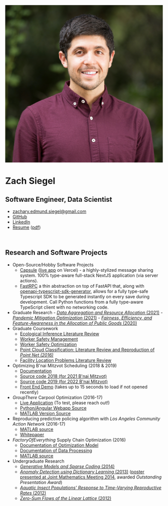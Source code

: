 <link type="text/css" rel="stylesheet" href="./styles.css">
<div class="mainDetails">
	<div id="headshot" >
			<img src="./anderson_headshot.jpg" alt="Zach Siegel" />
	</div>
	<div id="name">
		<h1 style="margin-bottom : 1px;">Zach Siegel</h1>
		<h2>Software Engineer, Data Scientist</h2>
	</div>
	<div id="contactDetails" >
		<ul>
			<li><a href="mailto:zachary.edmund.siegel@gmail.com" target="_blank">zachary.edmund.siegel@gmail.com</a></li>
			<!-- <li><a href="mailto:zachary.siegel.phd@anderson.ucla.edu" target="_blank">zachary.siegel.phd@anderson.ucla.edu</a></li> -->
			<li><a href="https://github.com/zsiegel92" target="_blank">GitHub</a></li>
			<li><a href="https://www.linkedin.com/in/zach-edmund-siegel" target="_blank">LinkedIn</a></li>
			<!-- <li><a href="https://grouptherenow.com">grouptherenow.com</a></li> -->
			<li><a href="https://zsiegel92.github.io/resume/resume_siegel.html">Resume</a> (<a href="https://zsiegel92.github.io/resume/resume_siegel.pdf">pdf</a>)</li>
		</ul>
	</div>
	<div class="clear"></div>
</div>
<br>

## Research and Software Projects

- Open-Source/Hobby Software Projects
  - [Capsule](https://github.com/zsiegel92/capsule) ([live app](https://capsulepartner.vercel.app/) on Vercel) - a highly-stylized message sharing system. 100% type-aware full-stack NextJS application (via server actions).
  - [FastRPC](https://github.com/zsiegel92/fastRPC) a thin abstraction on top of FastAPI that, along with [openapi-typescript-sdk-generator](https://github.com/triggerdotdev/openapi-typescript-sdk-generator), allows for a fully type-safe Typescript SDK to be generated instantly on every save during development. Call Python functions from a fully type-aware TypeScript client with no networking code.
- Graduate Research - [_Data Aggregation and Resource Allocation_ (2021)](https://zsiegel92.github.io/writing_repo/UCLA/polling/data_aggregation.pdf) - [_Pandemic Mitigation Optimization_ (2021)](https://zsiegel92.github.io/writing_repo/UCLA/disaster_mitigation/covid_mitigation.pdf) - [_Fairness, Efficiency, and Feature-Awareness in the Allocation of
  Public Goods_ (2020)](https://zsiegel92.github.io/writing_repo/UCLA/polling/alpha_fairness.pdf)
- Graduate Coursework
  - [Ecological Inference Literature Review](https://zsiegel92.github.io/writing_repo/UCLA/stats203/ecological_inference.pdf)
  - [Worker Safety Management](https://zsiegel92.github.io/writing_repo/UCLA/mgmt298d/dangerous_work.pdf)
  - [Worker Safety Optimization](https://zsiegel92.github.io/writing_repo/UCLA/ee236c/dangerous_work.pdf)
  - [Point Cloud Classification: Literature Review and Reproduction of _Point Net (2016)_](https://zsiegel92.github.io/writing_repo/UCLA/math273/pointnet.pdf)
  - [Facility Location Problems Literature Review](https://zsiegel92.github.io/writing_repo/UCLA/mgmt242/pmedian.pdf)
- Optimizing B'nai Mitzvot Scheduling (2018 & 2019)
  - [Documentation](https://zsiegel92.github.io/mitzvah_writeup/Mitzvah.pdf)
  - [Source code 2018 (for 2021 B'nai Mitzvot)](https://github.com/zsiegel92/mitzvah_scheduler)
  - [Source code 2019 (for 2022 B'nai Mitzvot)](https://github.com/zsiegel92/mitzvah_2022)
  - [Front End Demo](https://mitzvah-scheduler.herokuapp.com/form) (takes up to 15 seconds to load if not opened recently)
- _GroupThere_ Carpool Optimization (2016-17)
  - [Live Application](http://www.grouptherenow.com) (To test, please reach out!)
  - [Python/Angular Webapp Source](https://github.com/zsiegel92/poolchat)
  - [MATLAB Version Source](https://github.com/zsiegel92/GroupThere)
- Reproducing predictive policing algorithm with _Los Angeles Community Action Network_ (2016-17)
  - [MATLAB source](https://github.com/zsiegel92/HotspotsInLA)
  - [Whitepaper](https://zsiegel92.github.io/writing_repo/Predpol.pdf)
- _FactoryOfEverything_ Supply Chain Optimization (2016)
  - [Documentation of Optimization Model](https://zsiegel92.github.io/optcentral/parameter_description_optcentral.pdf)
  - [Documentation of Data Processing](https://zsiegel92.github.io/optcentral/Theo_Letter_9-8-2016.pdf)
  - [MATLAB source](https://github.com/zsiegel92/optcentral)
- Undergraduate Research
  - [ _Generative Models and Sparse Coding_ (2014)](https://zsiegel92.github.io/writing_repo/Thesis.pdf)
  - [_Anomaly Detection using Dictionary Learning_ (2013)](https://zsiegel92.github.io/writing_repo/Wavefields_Report_compressed.pdf) ([poster presented at Joint Mathematics Meeting 2014](https://zsiegel92.github.io/writing_repo/wavefield_poster.pdf), awarded _Outstanding Presentation Award_)
  - [_Aquatic Insect Populations' Response to Time-Varying Reproductive Rates_ (2012)](https://zsiegel92.github.io/writing_repo/Aquatic_Insects.pdf)
  - [_Zero-Sum Flows of the Linear Lattice_ (2012)](https://zsiegel92.github.io/writing_repo/Zero_Sum_Flows.pdf)

<!-- ## Visualization -->

<!-- * [Physics Tutorial](https://zsiegel92.github.io/Nikki_B)
* [Web Development Tutorial](https://zsiegel92.github.io/Eitan_S)
* [Python Trouble Tutorial](https://zsiegel92.github.io/evilpython)
* [Interactive Jupyter Notebook (Regression)](http://localhost:8888/notebooks/Math%20Camp%20Assignment%20with%20Slider.ipynb) -->
<!-- * [Juggling](https://zsiegel92.github.io/juggling/) -->
